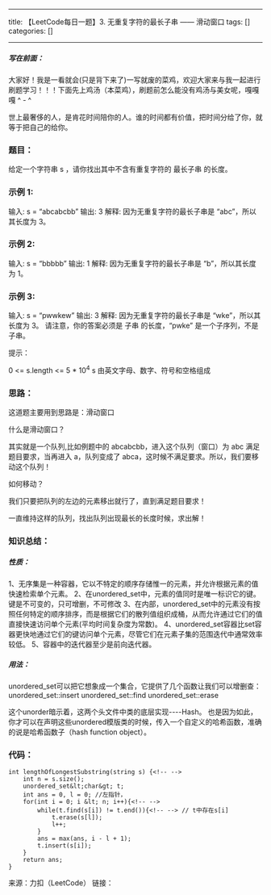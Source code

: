 
--- 
title:  【LeetCode每日一题】3. 无重复字符的最长子串 —— 滑动窗口 
tags: []
categories: [] 

---
##### 写在前面：

大家好！我是一看就会(只是背下来了)一写就废的菜鸡，欢迎大家来与我一起进行刷题学习！！！下面先上鸡汤（本菜鸡），刷题前怎么能没有鸡汤与美女呢，嘎嘎嘎 ^ - ^

>  
 世上最奢侈的人，是肯花时间陪你的人。谁的时间都有价值，把时间分给了你，就等于把自己的给你。 


### 题目：

给定一个字符串 s ，请你找出其中不含有重复字符的 最长子串 的长度。

### 示例 1:

>  
 输入: s = “abcabcbb” 输出: 3 解释: 因为无重复字符的最长子串是 “abc”，所以其长度为 3。 


### 示例 2:

>  
 输入: s = “bbbbb” 输出: 1 解释: 因为无重复字符的最长子串是 “b”，所以其长度为 1。 


### 示例 3:

>  
 输入: s = “pwwkew” 输出: 3 解释: 因为无重复字符的最长子串是 “wke”，所以其长度为 3。 请注意，你的答案必须是 子串 的长度，“pwke” 是一个子序列，不是子串。 


提示：

0 &lt;= s.length &lt;= 5 * 10<sup>4</sup> s 由英文字母、数字、符号和空格组成

### 思路：

这道题主要用到思路是：滑动窗口

什么是滑动窗口？

其实就是一个队列,比如例题中的 abcabcbb，进入这个队列（窗口）为 abc 满足题目要求，当再进入 a，队列变成了 abca，这时候不满足要求。所以，我们要移动这个队列！

如何移动？

我们只要把队列的左边的元素移出就行了，直到满足题目要求！

一直维持这样的队列，找出队列出现最长的长度时候，求出解！

### 知识总结：

##### 性质：

1、无序集是一种容器，它以不特定的顺序存储惟一的元素，并允许根据元素的值快速检索单个元素。 2、在unordered_set中，元素的值同时是唯一标识它的键。键是不可变的，只可增删，不可修改 3、在内部，unordered_set中的元素没有按照任何特定的顺序排序，而是根据它们的散列值组织成桶，从而允许通过它们的值直接快速访问单个元素(平均时间复杂度为常数)。 4、unordered_set容器比set容器更快地通过它们的键访问单个元素，尽管它们在元素子集的范围迭代中通常效率较低。 5、容器中的迭代器至少是前向迭代器。

##### 用法：

unordered_set可以把它想象成一个集合，它提供了几个函数让我们可以增删查： unordered_set::insert unordered_set::find unordered_set::erase

这个unorder暗示着，这两个头文件中类的底层实现----Hash。 也是因为如此，你才可以在声明这些unordered模版类的时候，传入一个自定义的哈希函数，准确的说是哈希函数子（hash function object）。

### 代码：

```
int lengthOfLongestSubstring(string s) {<!-- -->
    int n = s.size();
    unordered_set&lt;char&gt; t;
    int ans = 0, l = 0; //左指针， 
    for(int i = 0; i &lt; n; i++){<!-- -->
        while(t.find(s[i]) != t.end()){<!-- --> // t中存在s[i] 
            t.erase(s[l]);
            l++;
        } 
        ans = max(ans, i - l + 1);
        t.insert(s[i]);
    }
    return ans;
}

```

来源：力扣（LeetCode） 链接：
